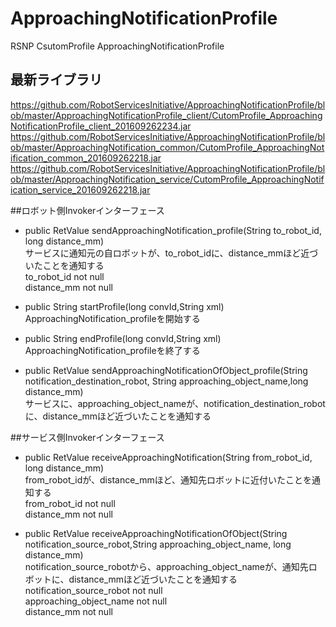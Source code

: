# ApproachingNotificationProfile
RSNP CsutomProfile ApproachingNotificationProfile

## 最新ライブラリ
<https://github.com/RobotServicesInitiative/ApproachingNotificationProfile/blob/master/ApproachingNotificationProfile_client/CutomProfile_ApproachingNotificationProfile_client_201609262234.jar>  
<https://github.com/RobotServicesInitiative/ApproachingNotificationProfile/blob/master/ApproachingNotification_common/CutomProfile_ApproachingNotification_common_201609262218.jar>  
<https://github.com/RobotServicesInitiative/ApproachingNotificationProfile/blob/master/ApproachingNotification_service/CutomProfile_ApproachingNotification_service_201609262218.jar>  

##ロボット側Invokerインターフェース
*	public RetValue sendApproachingNotification_profile(String to_robot_id, long distance_mm)  
サービスに通知元の自ロボットが、to_robot_idに、distance_mmほど近づいたことを通知する  
to_robot_id not null  
distance_mm not null  

* public String startProfile(long convId,String xml)  
ApproachingNotification_profileを開始する

* public String endProfile(long convId,String xml)  
ApproachingNotification_profileを終了する

*	public RetValue sendApproachingNotificationOfObject_profile(String notification_destination_robot, String approaching_object_name,long distance_mm)  
サービスに、approaching_object_nameが、notification_destination_robotに、distance_mmほど近づいたことを通知する  

##サービス側Invokerインターフェース

* public RetValue receiveApproachingNotification(String from_robot_id, long distance_mm)   
from_robot_idが、distance_mmほど、通知先ロボットに近付いたことを通知する  
from_robot_id not null  
distance_mm not null  

* public RetValue receiveApproachingNotificationOfObject(String notification_source_robot,String  approaching_object_name, long distance_mm)  
notification_source_robotから、approaching_object_nameが、通知先ロボットに、distance_mmほど近づいたことを通知する   
notification_source_robot not null   
approaching_object_name not null   
distance_mm not null
